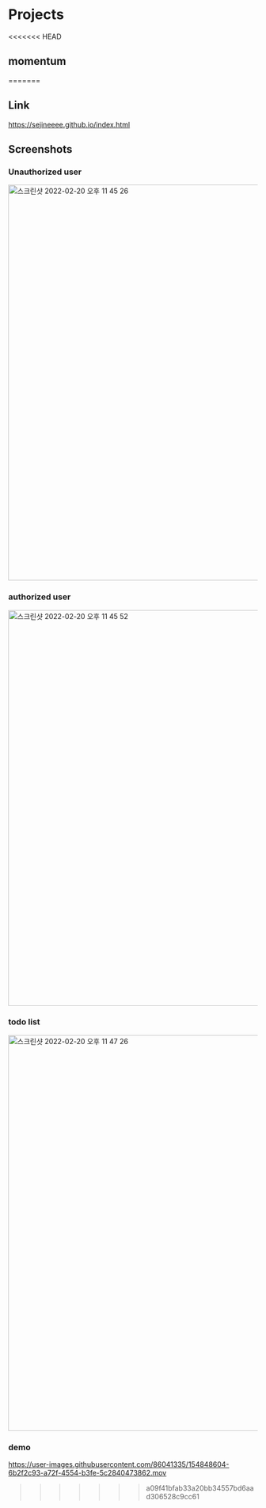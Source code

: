 # Projects

<<<<<<< HEAD
## momentum
=======
## Link
https://sejineeee.github.io/index.html

## Screenshots

### Unauthorized user
<img width="800" alt="스크린샷 2022-02-20 오후 11 45 26" src="https://user-images.githubusercontent.com/86041335/154848477-f54356c3-1977-419c-a5cf-87a33b23b39f.png">

### authorized user
<img width="800" alt="스크린샷 2022-02-20 오후 11 45 52" src="https://user-images.githubusercontent.com/86041335/154848506-4c5ec8e7-fac9-446e-84b1-09b7d177dfa7.png">


### todo list
<img width="800" alt="스크린샷 2022-02-20 오후 11 47 26" src="https://user-images.githubusercontent.com/86041335/154848509-9eef3a4d-219c-4bc0-bec6-d05ed8055af7.png">


### demo


https://user-images.githubusercontent.com/86041335/154848604-6b2f2c93-a72f-4554-b3fe-5c2840473862.mov

>>>>>>> a09f41bfab33a20bb34557bd6aad306528c9cc61
